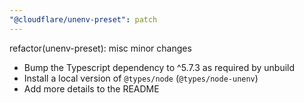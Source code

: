 ```yaml
---
"@cloudflare/unenv-preset": patch
---
```


refactor(unenv-preset): misc minor changes

- Bump the Typescript dependency to ^5.7.3 as required by unbuild
- Install a local version of `@types/node` (`@types/node-unenv`)
- Add more details to the README
